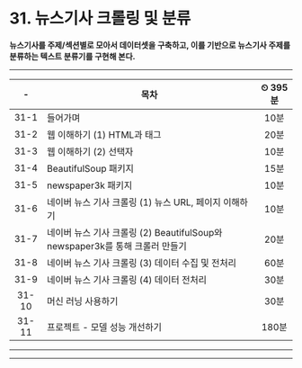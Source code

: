 # 31. 뉴스기사 크롤링 및 분류

**뉴스기사를 주제/섹션별로 모아서 데이터셋을 구축하고, 이를 기반으로 뉴스기사 주제를 분류하는 텍스트 분류기를 구현해 본다.**

---

|-|목차|⏲ 395분|
|:---:|---|:---:|
|31-1| 들어가며 | 10분|
|31-2| 웹 이해하기 (1) HTML과 태그 | 20분|
|31-3| 웹 이해하기 (2) 선택자 | 10분|
|31-4| BeautifulSoup 패키지 | 15분|
|31-5| newspaper3k 패키지 | 10분|
|31-6| 네이버 뉴스 기사 크롤링 (1) 뉴스 URL, 페이지 이해하기 | 10분|
|31-7| 네이버 뉴스 기사 크롤링 (2) BeautifulSoup와 newspaper3k를 통해 크롤러 만들기 | 20분|
|31-8| 네이버 뉴스 기사 크롤링 (3) 데이터 수집 및 전처리 | 60분|
|31-9| 네이버 뉴스 기사 크롤링 (4) 데이터 전처리 | 30분|
|31-10| 머신 러닝 사용하기 | 30분|
|31-11| 프로젝트 - 모델 성능 개선하기 | 180분|


---


---

